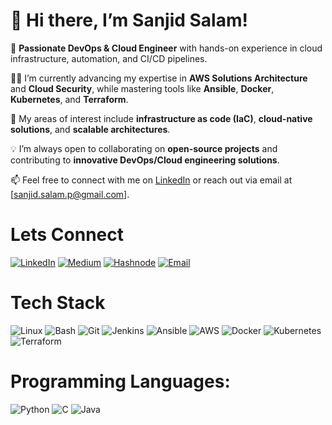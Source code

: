 # 👋 Hi there, I’m Sanjid Salam!

🚀 **Passionate DevOps & Cloud Engineer** with hands-on experience in cloud infrastructure, automation, and CI/CD pipelines.

👨‍💻 I’m currently advancing my expertise in **AWS Solutions Architecture** and **Cloud Security**, while mastering tools like **Ansible**, **Docker**, **Kubernetes**, and **Terraform**.

🔧 My areas of interest include **infrastructure as code (IaC)**, **cloud-native solutions**, and **scalable architectures**.

💡 I’m always open to collaborating on **open-source projects** and contributing to **innovative DevOps/Cloud engineering solutions**.

📫 Feel free to connect with me on [LinkedIn](https://linkedin.com/in/sanjid-salam) or reach out via email at [sanjid.salam.p@gmail.com].

# Lets Connect

[![LinkedIn](https://img.shields.io/badge/LinkedIn-0077B5?style=for-the-badge&logo=linkedin&logoColor=white)](https://www.linkedin.com/in/sanjid-salam)
[![Medium](https://img.shields.io/badge/Medium-12100E?style=for-the-badge&logo=medium&logoColor=white)](https://medium.com/@sanjid.salam.p)
[![Hashnode](https://img.shields.io/badge/Hashnode-2962FF?style=for-the-badge&logo=hashnode&logoColor=white)](https://hashnode.dev/)
[![Email](https://img.shields.io/badge/Email-D14836?style=for-the-badge&logo=gmail&logoColor=white)](mailto:sanjid.salam.p@gmail.com)

# Tech Stack
![Linux](https://img.icons8.com/color/48/000000/linux.png)
![Bash](https://img.icons8.com/plasticine/48/000000/bash.png)
![Git](https://img.icons8.com/color/48/000000/git.png)
![Jenkins](https://img.icons8.com/color/48/000000/jenkins.png)
![Ansible](https://img.icons8.com/color/48/000000/ansible.png)
![AWS](https://img.icons8.com/color/48/000000/amazon-web-services.png)
![Docker](https://img.icons8.com/color/48/000000/docker.png)
![Kubernetes](https://img.icons8.com/color/48/000000/kubernetes.png)
![Terraform](https://img.icons8.com/color/48/000000/terraform.png)

# Programming Languages:
![Python](https://img.icons8.com/color/48/000000/python.png)
![C](https://img.icons8.com/color/48/000000/c-programming.png)
![Java](https://img.icons8.com/color/48/000000/java-coffee-cup-logo.png)
<!---
getsan4u/getsan4u is a ✨ special ✨ repository because its `README.md` (this file) appears on your GitHub profile.
You can click the Preview link to take a look at your changes.
--->
